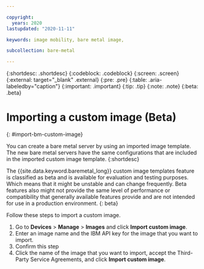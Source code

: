 ```yaml
---

copyright:
  years: 2020
lastupdated: "2020-11-11"

keywords: image mobility, bare metal image, 

subcollection: bare-metal

---
```


{:shortdesc: .shortdesc}
{:codeblock: .codeblock}
{:screen: .screen}
{:external: target="_blank" .external}
{:pre: .pre}
{:table: .aria-labeledby="caption"}
{:important: .important}
{:tip: .tip}
{:note: .note}
{:beta: .beta}

# Importing a custom image (Beta)
{: #import-bm-custom-image}

You can create a bare metal server by using an imported image template. The new bare metal servers have the same configurations <!--explain better what these configurations are--> that are included in the imported custom image template.
{:shortdesc}

The {{site.data.keyword.baremetal_long}} custom image templates feature is classified as beta and is available for evaluation and testing purposes. Which means that it might be unstable and can change frequently. Beta features also might not provide the same level of performance or compatibility that generally available features provide and are not intended for use in a production environment.
{: beta}

Follow these steps to import a custom image.

1. Go to **Devices** > **Manage** > **Images** and click **Import custom image**.
2. Enter an image name and the IBM API key for the image that you want to import. <!--where does this come from?-->
3. Confirm this step <!--Select a Cloud Object Storage (COS) service instance. Then, select the location and bucket.-->
4. Click the name of the image that you want to import, accept the Third-Party Service Agreements, and click **Import custom image**.

